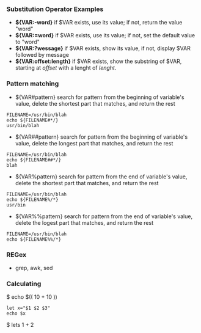 ### Substitution Operator Examples

- **${VAR:-word}** if $VAR exists, use its value; if not, return the value "word"
- **${VAR:=word}** if $VAR exists, use its value; if not, set the default value to "word"
- **${VAR:?wessage}** if $VAR exists, show its value, if not, display $VAR followed by message
- **${VAR:offset:length}** if $VAR exists, show the substring of $VAR, starting at _offset_ with a lenght of _lenght_.

### Pattern matching

- ${VAR#pattern} search for pattern from the beginning of variable's value, delete the shortest part that matches, and return the rest

```
FILENAME=/usr/bin/blah
echo ${FILENAME#*/}
usr/bin/blah
```

- ${VAR##pattern} search for pattern from the beginning of variable's value, delete the longest part that matches, and return the rest

```
FILENAME=/usr/bin/blah
echo ${FILENAME##*/}
blah
```
- ${VAR%pattern} search for pattern from the end of variable's value, delete the shortest part that matches, and return the rest

```
FILENAME=/usr/bin/blah
echo ${FILENAME%/*}
usr/bin
```

- ${VAR%%pattern} search for pattern from the end of variable's value, delete the logest part that matches, and return the rest

```
FILENAME=/usr/bin/blah
echo ${FILENAME%%/*}
```

### REGex

- grep, awk, sed

### Calculating

$ echo $(( 10 + 10 ))

```
let x="$1 $2 $3"
echo $x
```
$ lets 1 + 2
